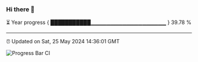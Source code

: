 ### Hi there 👋

⏳ Year progress { ███████████▁▁▁▁▁▁▁▁▁▁▁▁▁▁▁▁▁▁▁ } 39.78 %

---

⏰ Updated on Sat, 25 May 2024 14:36:01 GMT

![Progress Bar CI](https://github.com/IshwaranRudhara/GIT-ACTION/workflows/Progress%20Bar%20CI/badge.svg)
